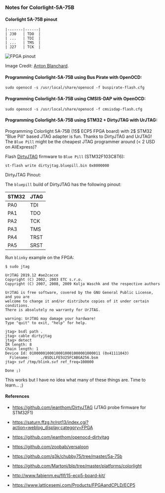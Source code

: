 ### Notes for Colorlight-5A-75B

#### Colorlight 5A-75B pinout

```
|-------|------|
| J30   | TDO  |
| ...   | TDI  |
| ...   | TMS  |
| J27   | TCK  |
```

![FPGA pinout](./colorlight_jtag_uart-1024x675.jpeg)

Image Credit: [Anton Blanchard](https://twitter.com/antonblanchard/status/1231778939888029696).

#### Programming Colorlight-5A-75B using Bus Pirate with OpenOCD:

```
sudo openocd -s /usr/local/share/openocd -f buspirate-flash.cfg
```

#### Programming Colorlight-5A-75B using CMSIS-DAP with OpenOCD:

```
sudo openocd -s /usr/local/share/openocd -f cmsisdap-flash.cfg
```

#### Programming Colorlight-5A-75B using STM32 + DirtyJTAG with UrJTAG:

Programming Colorlight 5A-75B (15$ ECP5 FPGA board) with 2$ STM32 "Blue Pill"
based JTAG adapter is fun. Thanks to DirtyJTAG and UrJTAG! The `Blue Pill`
might be the cheapest JTAG programmer around (< 2 USD on AliExpress)?

Flash [DirtyJTAG](https://github.com/jeanthom/DirtyJTAG) firmware to `Blue
Pill` (STM32F103C8T6):

```
st-flash write dirtyjtag.bluepill.bin 0x8000000
```

DirtyJTAG Pinout:

The `bluepill` build of DirtyJTAG has the following pinout:

| STM32 | JTAG |
|-------|------|
| PA0   | TDI  |
| PA1   | TDO  |
| PA2   | TCK  |
| PA3   | TMS  |
| PA4   | TRST |
| PA5   | SRST |

Run `blinky` example on the FPGA:

```
$ sudo jtag

UrJTAG 2019.12 #ae2cacce
Copyright (C) 2002, 2003 ETC s.r.o.
Copyright (C) 2007, 2008, 2009 Kolja Waschk and the respective authors

UrJTAG is free software, covered by the GNU General Public License, and you are
welcome to change it and/or distribute copies of it under certain conditions.
There is absolutely no warranty for UrJTAG.

warning: UrJTAG may damage your hardware!
Type "quit" to exit, "help" for help.

jtag> bsdl path .
jtag> cable dirtyjtag
jtag> detect
IR length: 8
Chain length: 1
Device Id: 01000001000100010001000001000011 (0x41111043)
  Filename:     ./BSDLLFE5U25FCABGA256.bsm
jtag> svf /tmp/blink.svf ref_freq=100000

Done ;)
```

This works but I have no idea what many of these things are. Time to learn... ;)


#### References

- https://github.com/jeanthom/DirtyJTAG (JTAG probe firmware for STM32F1)

- https://saturn.ffzg.hr/rot13/index.cgi?action=weblog_display;category=FPGA

- https://github.com/jeanthom/openocd-dirtyjtag

- https://github.com/zoobab/versaloon

- https://github.com/q3k/chubby75/tree/master/5a-75b

- https://github.com/Martoni/blp/tree/master/platforms/colorlight

- http://www.fabienm.eu/flf/15-ecp5-board-kit/

- https://www.latticesemi.com/Products/FPGAandCPLD/ECP5
